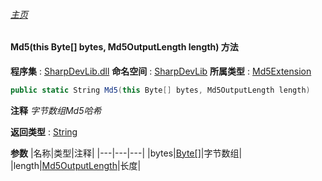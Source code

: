 ###### [主页](./Index.md "主页")
#### Md5(this Byte[] bytes, Md5OutputLength length) 方法
**程序集** : [SharpDevLib.dll](./SharpDevLib.assembly.md "SharpDevLib.dll")
**命名空间** : [SharpDevLib](./SharpDevLib.namespace.md "SharpDevLib")
**所属类型** : [Md5Extension](./SharpDevLib.Md5Extension.md "Md5Extension")
``` csharp
public static String Md5(this Byte[] bytes, Md5OutputLength length)
```
**注释**
*字节数组Md5哈希*

**返回类型** : [String](https://learn.microsoft.com/en-us/dotnet/api/system.string "String")

**参数**
|名称|类型|注释|
|---|---|---|
|bytes|[Byte\[\]](https://learn.microsoft.com/en-us/dotnet/api/system.byte[] "Byte\[\]")|字节数组|
|length|[Md5OutputLength](./SharpDevLib.Md5OutputLength.md "Md5OutputLength")|长度|

